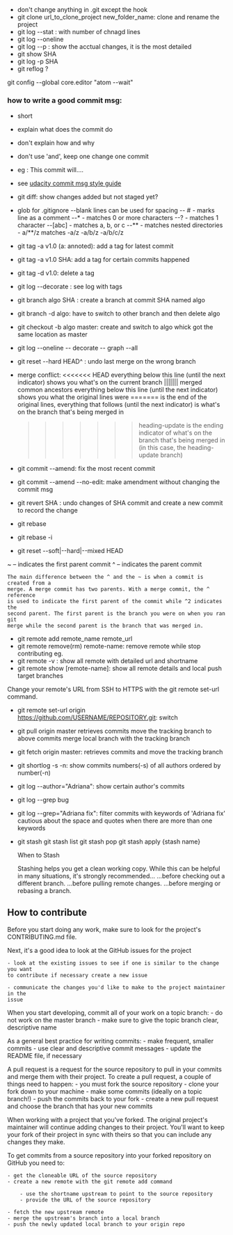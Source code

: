 ##
- don't change anything in .git except the hook
- git clone url_to_clone_project new_folder_name: clone and rename the project
- git log --stat : with number of chnagd lines
- git log --oneline 
- git log --p : show the acctual changes, it  is the most detailed
- git show SHA
- git log -p SHA
- git reflog ?

git config --global core.editor "atom --wait"

### how to write a good commit msg:
- short
- explain what does the commit do
- don't explain how and why
- don't use 'and', keep one change one commit
- eg : This commit will....
- see [udacity commit msg style guide](https://udacity.github.io/git-styleguide/)

- git diff: show changes added but not staged yet?

- glob for .gitignore
    --blank lines can be used for spacing
    -- # - marks line as a comment
    --* - matches 0 or more characters
    --? - matches 1 character
    --[abc] - matches a, b, or c
    --** - matches nested directories - a/**/z matches
        -a/z
        -a/b/z
        -a/b/c/z


- git tag -a v1.0 (a: annoted): add a tag for latest commit
- git tag -a v1.0 SHA: add a tag for certain commits happened
- git tag -d v1.0: delete a tag
- git log --decorate : see log with tags

- git branch algo SHA : create a branch at commit SHA named algo
- git branch -d algo: have to switch to other branch and then delete algo
- git checkout -b algo master: create and switch to algo whick got the same
        location as master
- git log --oneline -- decorate -- graph --all

- git reset --hard HEAD^ : undo last merge on the wrong branch

- merge conflict:
    <<<<<<< HEAD everything below this line (until the next indicator) shows 
        you what's on the current branch
    ||||||| merged common ancestors everything below this line (until the next
         indicator) shows you what the original lines were
    ======= is the end of the original lines, everything that follows (until 
        the next indicator) is what's on the branch that's being merged in
    >>>>>>> heading-update is the ending indicator of what's on the branch
         that's being merged in (in this case, the heading-update branch)

- git commit --amend: fix the most recent commit
- git commit --amend --no-edit: make amendment without changing the commit msg
- git revert SHA : undo changes of SHA commit and create a new commit to record
    the change


- git rebase
- git rebase -i
- git reset --soft|--hard|--mixed HEAD

 ~ – indicates the first parent commit
 ^ – indicates the parent commit

    The main difference between the ^ and the ~ is when a commit is created from a
    merge. A merge commit has two parents. With a merge commit, the ^ reference 
    is used to indicate the first parent of the commit while ^2 indicates the 
    second parent. The first parent is the branch you were on when you ran git 
    merge while the second parent is the branch that was merged in.

- git remote add remote_name remote_url
- git remote remove(rm) remote-name: remove remote while stop contributing eg.
- git remote -v : show all remote with detailed url and shortname
- git remote show [remote-name]: show all remote details and local push target branches

Change your remote's URL from SSH to HTTPS with the git remote set-url command.
- git remote set-url origin https://github.com/USERNAME/REPOSITORY.git: switch



- git pull origin master
    retrieves commits
    move the tracking branch to above commits
    merge local branch with the tracking branch

- git fetch origin master: retrieves commits and move the tracking branch

- git shortlog -s -n: show commits numbers(-s) of all authors ordered by number(-n)
- git log --author="Adriana": show certain author's commits
- git log --grep bug
- git log --grep="Adriana fix": filter commits with keywords of 'Adriana fix'
        cautious about the space and quotes when there are more than one keywords

- git stash
    git stash list
    git stash pop
    git stash apply {stash name}

    When to Stash

    Stashing helps you get a clean working copy. While this can be helpful in
     many situations, it's strongly recommended...
    ...before checking out a different branch.
    ...before pulling remote changes.
    ...before merging or rebasing a branch.

## How to contribute

Before you start doing any work, make sure to look for the project's CONTRIBUTING.md 
file.

Next, it's a good idea to look at the GitHub issues for the project

    - look at the existing issues to see if one is similar to the change you want
    to contribute if necessary create a new issue
    
    - communicate the changes you'd like to make to the project maintainer in the
    issue
    
When you start developing, commit all of your work on a topic branch:
    - do not work on the master branch
    - make sure to give the topic branch clear, descriptive name
    
As a general best practice for writing commits:
    - make frequent, smaller commits
    - use clear and descriptive commit messages
    - update the README file, if necessary

A pull request is a request for the source repository to pull in your commits
and merge them with their project. To create a pull request, a couple of things
need to happen:
    - you must fork the source repository
    - clone your fork down to your machine
    - make some commits (ideally on a topic branch!)
    - push the commits back to your fork
    - create a new pull request and choose the branch that has your new commits


When working with a project that you've forked. The original project's maintainer
will continue adding changes to their project. You'll want to keep your fork of 
their project in sync with theirs so that you can include any changes they make.

To get commits from a source repository into your forked repository on GitHub you 
need to:

    - get the cloneable URL of the source repository
    - create a new remote with the git remote add command

        - use the shortname upstream to point to the source repository
        - provide the URL of the source repository

    - fetch the new upstream remote
    - merge the upstream's branch into a local branch
    - push the newly updated local branch to your origin repo


